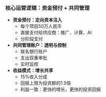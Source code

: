 ### 核心运营逻辑：资金预付 + 共同管理

- **资金预付：定向资本注入**
  - 每个项目50万人民币
  - 直接支付给供应商：推广、计算、AI
  - 分阶段支付
- **共同管理账户：透明与控制**
  - 联名银行账户
  - 支出双重审批
  - 实时监控
- **收益模式：增长共享**
  - 15%收入分成
  - 回报上限为投资额的1.5倍
  - 利益一致：更快的增长，更快的投资回报

